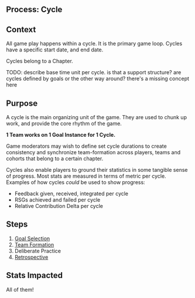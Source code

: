 ## Process: Cycle

## Context

All game play happens within a cycle. It is the primary game loop.
Cycles have a specific start date, and end date.

Cycles belong to a Chapter.

TODO: describe base time unit per cycle. is that a support structure? are cycles defined by goals or the other way around? there's a missing concept here


## Purpose

A cycle is the main organizing unit of the game. They are used to chunk up work, and provide the core rhythm of the game.

**1 Team works on 1 Goal Instance for 1 Cycle.**

Game moderators may wish to define set cycle durations to create consistency and synchronize team-formation across players, teams and cohorts that belong to a certain chapter.

Cycles also enable players to ground their statistics in some tangible sense of progress. Most stats are measured in terms of metric per cycle. Examples of how cycles _could_ be used to show progress:

- Feedback given, received, integrated per cycle
- RSGs achieved and failed per cycle
- Relative Contribution Delta per cycle

## Steps

1. [Goal Selection](goal-selection.md)
2. [Team Formation](team-formation.md)
3. Deliberate Practice
4. [Retrospective](retro.md)

## Stats Impacted

All of them!
